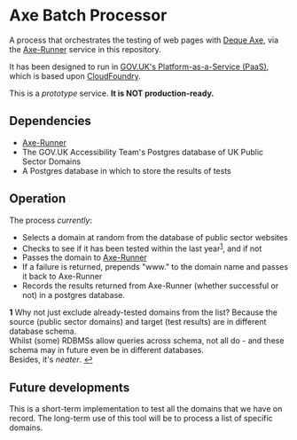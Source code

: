 # Axe Batch Processor

A process that orchestrates the testing of web pages with [Deque Axe](https://github.com/dequelabs/axe-core), via the [Axe-Runner](https://github.com/alphagov/accessibility-monitoring/tree/axebatch/axe_runner) service in this repository.

It has been designed to run in [GOV.UK's Platform-as-a-Service (PaaS)](https://www.cloud.service.gov.uk/), which is based upon [CloudFoundry](https://www.cloudfoundry.org/).

This is a _prototype_ service. **It is NOT production-ready.**

## Dependencies

* [Axe-Runner](https://github.com/alphagov/accessibility-monitoring/tree/axebatch/axe_runner)
* The GOV.UK Accessibility Team's Postgres database of UK Public Sector Domains
* A Postgres database in which to store the results of tests

## Operation

The process _currently_:
* Selects a domain at random from the database of public sector websites
* Checks to see if it has been tested within the last year<sup id="a1">[1](#f1)</sup>, and if not
* Passes the domain to [Axe-Runner](https://github.com/alphagov/accessibility-monitoring/tree/axebatch/axe_runner)
* If a failure is returned, prepends "www." to the domain name and passes it back to Axe-Runner
* Records the results returned from Axe-Runner (whether successful or not) in a postgres database.

<b id="f1">1</b>  Why not just exclude already-tested domains from the list? Because the source (public sector domains) and target (test results) are in different database schema.   
Whilst (some) RDBMSs allow queries across schema, not all do - and these schema may in future even be in different databases.  
Besides, it's _neater_. [↩](#a1)

## Future developments
This is a short-term implementation to test all the domains that we have on record.
The long-term use of this tool will be to process a list of specific domains.
